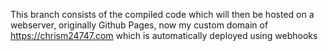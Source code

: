 This branch consists of the compiled code which will then be hosted on a webserver, originally Github Pages, now my custom domain of https://chrism24747.com which is automatically deployed using webhooks
